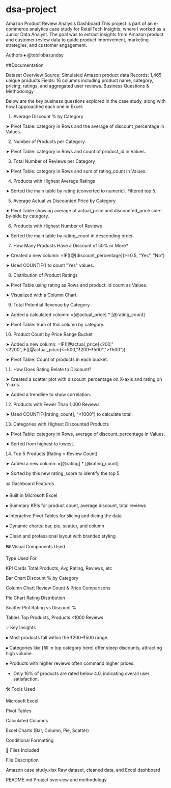 # dsa-project

Amazon Product Review Analysis Dashboard
This project is part of an e-commerce analytics case study for RetailTech Insights, where I worked as a Junior Data Analyst. The goal was to extract insights from Amazon product and customer review data to guide product improvement, marketing strategies, and customer engagement.

Authors
⦁	@tobilobasunday

##Documentation

Dataset Overview
Source: Simulated Amazon product data
Records: 1,465 unique products
Fields: 16 columns including product name, category, pricing, ratings, and aggregated user reviews.
Business Questions & Methodology

Below are the key business questions explored in the case study, along with how I approached each one in Excel:

1.	Average Discount % by Category

➤ Pivot Table: category in Rows and the average of discount_percentage in Values.

2.	Number of Products per Category

➤ Pivot Table: category in Rows and count of product_id in Values.

3.	Total Number of Reviews per Category

➤ Pivot Table: category in Rows and sum of rating_count in Values.

4.	Products with Highest Average Ratings

➤ Sorted the main table by rating (converted to numeric). Filtered top 5.

5.	Average Actual vs Discounted Price by Category

➤ Pivot Table showing average of actual_price and discounted_price side-by-side by category.

6.	Products with Highest Number of Reviews

➤ Sorted the main table by rating_count in descending order.

7.	How Many Products Have a Discount of 50% or More?

➤ Created a new column: =IF([@[discount_percentage]]>=0.5, "Yes", "No")

➤ Used COUNTIF() to count "Yes" values.

8.	Distribution of Product Ratings

➤ Pivot Table using rating as Rows and product_id count as Values.

➤ Visualized with a Column Chart.

9.	Total Potential Revenue by Category

➤ Added a calculated column: =[@actual_price] * [@rating_count]

➤ Pivot Table: Sum of this column by category.

10.	Product Count by Price Range Bucket

➤ Added a new column: =IF([@actual_price]<200,"<₹200",IF([@actual_price]<=500,"₹200–₹500",">₹500"))

➤ Pivot Table: Count of products in each bucket.

11.	How Does Rating Relate to Discount?

➤ Created a scatter plot with discount_percentage on X-axis and rating on Y-axis.

➤ Added a trendline to show correlation.

12.	Products with Fewer Than 1,000 Reviews

➤ Used COUNTIF([rating_count], "<1000") to calculate total.

13.	Categories with Highest Discounted Products

➤ Pivot Table: category in Rows, average of discount_percentage in Values.

➤ Sorted from highest to lowest.

14.	Top 5 Products (Rating × Review Count)

➤ Added a new column: =[@rating] * [@rating_count]

➤ Sorted by this new rating_score to identify the top 5.

📊 Dashboard Features

⦁	Built in Microsoft Excel

⦁	Summary KPIs for product count, average discount, total reviews

⦁	Interactive Pivot Tables for slicing and dicing the data

⦁	Dynamic charts: bar, pie, scatter, and column

⦁	Clean and professional layout with branded styling


🖼️ Visual Components Used

Type                                        Used For

KPI Cards                                  Total Products, Avg Rating, Reviews, etc

Bar Chart                                   Discount % by Category

Column Chart                                Review Count & Price Comparisons

Pie Chart                                   Rating Distribution

Scatter Plot                                Rating vs Discount %

Tables                                      Top Products, Products <1000 Reviews


💡 Key Insights

⦁	Most products fall within the ₹200–₹500 range.

⦁	Categories like [fill in top category here] offer steep discounts, attracting high volume.

⦁	Products with higher reviews often command higher prices.

* Only 16% of products are rated below 4.0, indicating overall user satisfaction.


🛠️ Tools Used

Microsoft Excel

Pivot Tables

Calculated Columns

Excel Charts (Bar, Column, Pie, Scatter)

Conditional Formatting

📁 Files Included

File                                                Description

Amazon case study.xlsx                              Raw dataset, cleaned data, and Excel dashboard

README.md                                           Project overview and methodology
